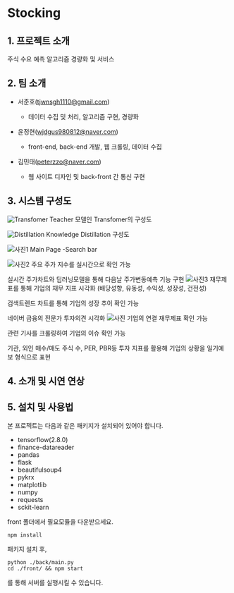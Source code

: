 # Stocking


## 1. 프로젝트 소개

주식 수요 예측 알고리즘 경량화 및 서비스

## 2. 팀 소개
* 서준호(tjwnsgh1110@gmail.com)
  * 데이터 수집 및 처리, 알고리즘 구현, 경량화

* 윤정현(wjdgus980812@naver.com)
  * front-end, back-end 개발, 웹 크롤링, 데이터 수집

* 김민태(peterzzo@naver.com)
  * 웹 사이트 디자인 및 back-front 간 통신 구현

## 3. 시스템 구성도

![Transfomer](https://user-images.githubusercontent.com/38302858/195834135-65240feb-5fb5-4ddb-a4a1-26bbd5d1a8bb.png)
Teacher 모델인 Transfomer의 구성도

![Distillation](https://user-images.githubusercontent.com/38302858/195833588-9379fc6b-6d4b-4236-9831-e826e6039041.png)
Knowledge Distillation 구성도

![사진1](https://user-images.githubusercontent.com/38302470/195731659-554f07c2-d8fd-46bb-a45b-fe3dc92e721b.png)
Main Page -Search bar

![사진2](https://user-images.githubusercontent.com/38302470/195731701-55b87b84-23c3-4b9c-a12d-ce30bf58737b.png)
주요 주가 지수를 실시간으로 확인 가능

실시간 주가차트와 딥러닝모델을 통해 다음날 주가변동예측 기능 구현
![사진3](https://user-images.githubusercontent.com/38302470/195731715-c49ff883-9f8b-418f-b2f2-e91c6269ce8c.png)
재무제표를 통해 기업의 재무 지표 시각화 (배당성향, 유동성, 수익성, 성장성, 건전성)

검색트렌드 차트를 통해 기업의 성장 추이 확인 가능

네이버 금융의 전문가 투자의견 시각화
![사진](https://user-images.githubusercontent.com/38302470/195973343-018bd21b-c453-48e5-ac7f-e5cd5dd8a640.png)
기업의 연결 재무제표 확인 가능

관련 기사를 크롤링하여 기업의 이슈 확인 가능

기관, 외인 매수/매도 주식 수, PER, PBR등 투자 지표를 활용해 기업의 상황을 일기예보 형식으로 표현

## 4. 소개 및 시연 연상

## 5. 설치 및 사용법

본 프로젝트는 다음과 같은 패키지가 설치되어 있어야 합니다.
* tensorflow(2.8.0)
* finance-datareader
* pandas
* flask
* beautifulsoup4
* pykrx
* matplotlib
* numpy
* requests
* sckit-learn

front 폴더에서 필요모듈을 다운받으세요.
```
npm install
```
패키지 설치 후,
```
python ./back/main.py
cd ./front/ && npm start
```
를 통해 서버를 실행시킬 수 있습니다.
